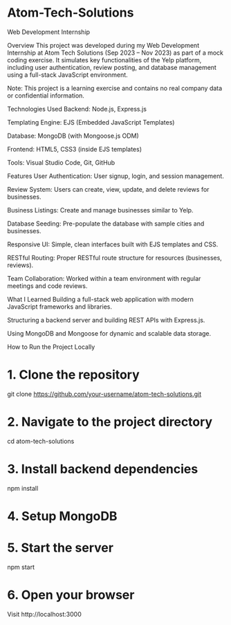 # Atom-Tech-Solutions
Web Development Internship

Overview
This project was developed during my Web Development Internship at Atom Tech Solutions (Sep 2023 – Nov 2023) as part of a mock coding exercise.
It simulates key functionalities of the Yelp platform, including user authentication, review posting, and database management using a full-stack JavaScript environment.

Note: This project is a learning exercise and contains no real company data or confidential information.

Technologies Used
Backend: Node.js, Express.js

Templating Engine: EJS (Embedded JavaScript Templates)

Database: MongoDB (with Mongoose.js ODM)

Frontend: HTML5, CSS3 (inside EJS templates)

Tools: Visual Studio Code, Git, GitHub

Features
User Authentication: User signup, login, and session management.

Review System: Users can create, view, update, and delete reviews for businesses.

Business Listings: Create and manage businesses similar to Yelp.

Database Seeding: Pre-populate the database with sample cities and businesses.

Responsive UI: Simple, clean interfaces built with EJS templates and CSS.

RESTful Routing: Proper RESTful route structure for resources (businesses, reviews).

Team Collaboration: Worked within a team environment with regular meetings and code reviews.

What I Learned
Building a full-stack web application with modern JavaScript frameworks and libraries.

Structuring a backend server and building REST APIs with Express.js.

Using MongoDB and Mongoose for dynamic and scalable data storage.

How to Run the Project Locally
# 1. Clone the repository
git clone https://github.com/your-username/atom-tech-solutions.git

# 2. Navigate to the project directory
cd atom-tech-solutions

# 3. Install backend dependencies
npm install

# 4. Setup MongoDB

# 5. Start the server
npm start

# 6. Open your browser
Visit http://localhost:3000
